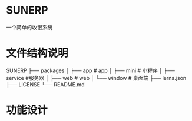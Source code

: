 # SUNERP

一个简单的收银系统

# 文件结构说明

SUNERP
├── packages
│ ├── app # app
│ ├── mini # 小程序
│ ├── service #服务器
│ ├── web # web
│ └── window # 桌面端
├── lerna.json
├── LICENSE
└── README.md

# 功能设计
